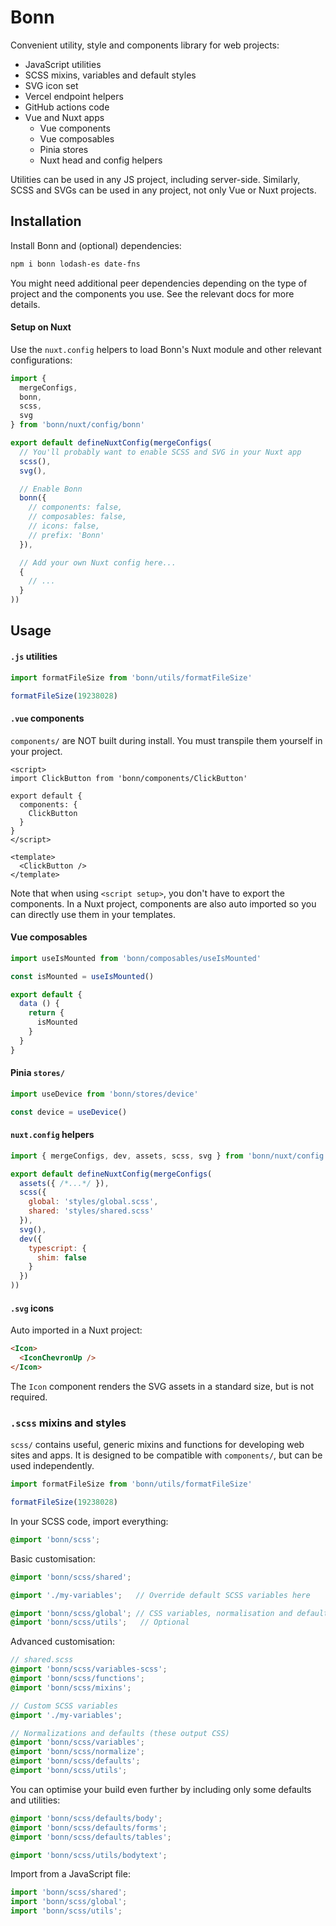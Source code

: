 # Bonn

Convenient utility, style and components library for web projects:

- JavaScript utilities
- SCSS mixins, variables and default styles
- SVG icon set
- Vercel endpoint helpers
- GitHub actions code
- Vue and Nuxt apps
  - Vue components
  - Vue composables
  - Pinia stores
  - Nuxt head and config helpers

Utilities can be used in any JS project, including server-side. Similarly, SCSS and SVGs can be used in any project, not only Vue or Nuxt projects.



## Installation

Install Bonn and (optional) dependencies:

```sh
npm i bonn lodash-es date-fns
```

You might need additional peer dependencies depending on the type of project and the components you use. See the relevant docs for more details.

#### Setup on Nuxt

Use the `nuxt.config` helpers to load Bonn's Nuxt module and other relevant configurations:

```js
import {
  mergeConfigs,
  bonn,
  scss,
  svg
} from 'bonn/nuxt/config/bonn'

export default defineNuxtConfig(mergeConfigs(
  // You'll probably want to enable SCSS and SVG in your Nuxt app
  scss(),
  svg(),

  // Enable Bonn
  bonn({
    // components: false,
    // composables: false,
    // icons: false,
    // prefix: 'Bonn'
  }),

  // Add your own Nuxt config here...
  {
    // ...
  }
))
```



## Usage

#### `.js` utilities

```js
import formatFileSize from 'bonn/utils/formatFileSize'

formatFileSize(19238028)
```



#### `.vue` components

`components/` are NOT built during install. You must transpile them yourself in your project.

```vue
<script>
import ClickButton from 'bonn/components/ClickButton'

export default {
  components: {
    ClickButton
  }
}
</script>

<template>
  <ClickButton />
</template>
```

Note that when using `<script setup>`, you don't have to export the components. In a Nuxt project, components are also auto imported so you can directly use them in your templates.



#### Vue composables

```js
import useIsMounted from 'bonn/composables/useIsMounted'

const isMounted = useIsMounted()

export default {
  data () {
    return {
      isMounted
    }
  }
}
```



#### Pinia `stores/`

```js
import useDevice from 'bonn/stores/device'

const device = useDevice()
```



#### `nuxt.config` helpers

```js
import { mergeConfigs, dev, assets, scss, svg } from 'bonn/nuxt/config'

export default defineNuxtConfig(mergeConfigs(
  assets({ /*...*/ }),
  scss({
    global: 'styles/global.scss',
    shared: 'styles/shared.scss'
  }),
  svg(),
  dev({
    typescript: {
      shim: false
    }
  })
))
```


#### `.svg` icons

Auto imported in a Nuxt project:

```html
<Icon>
  <IconChevronUp />
</Icon>
```

The `Icon` component renders the SVG assets in a standard size, but is not required.



### `.scss` mixins and styles

`scss/` contains useful, generic mixins and functions for developing web sites and apps. It is designed to be compatible with `components/`, but can be used independently.

```js
import formatFileSize from 'bonn/utils/formatFileSize'

formatFileSize(19238028)
```

In your SCSS code, import everything:

```scss
@import 'bonn/scss';
```

Basic customisation:

```scss
@import 'bonn/scss/shared';

@import './my-variables';   // Override default SCSS variables here

@import 'bonn/scss/global'; // CSS variables, normalisation and defaults
@import 'bonn/scss/utils';   // Optional
```

Advanced customisation:

```scss
// shared.scss
@import 'bonn/scss/variables-scss';
@import 'bonn/scss/functions';
@import 'bonn/scss/mixins';

// Custom SCSS variables
@import './my-variables';

// Normalizations and defaults (these output CSS)
@import 'bonn/scss/variables';
@import 'bonn/scss/normalize';
@import 'bonn/scss/defaults';
@import 'bonn/scss/utils';
```

You can optimise your build even further by including only some defaults and utilities:

```scss
@import 'bonn/scss/defaults/body';
@import 'bonn/scss/defaults/forms';
@import 'bonn/scss/defaults/tables';

@import 'bonn/scss/utils/bodytext';
```

Import from a JavaScript file:

```js
import 'bonn/scss/shared';
import 'bonn/scss/global';
import 'bonn/scss/utils';
```
